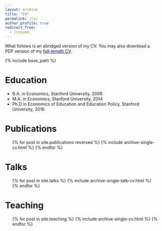 ```yaml
---
layout: archive
title: "CV"
permalink: /cv/
author_profile: true
redirect_from:
  - /resume
---
```


What follows is an abridged version of my CV. You may also download a PDF version of my <a style='color: darkblue;' href="https://chriscandelaria.github.io/files/Candelaria-CV.pdf">full-length CV</a>.

{% include base_path %}

# Education
* B.A. in Economics, Stanford University, 2006
* M.A. in Economics, Stanford University, 2014
* Ph.D in Economics of Education and Education Policy, Stanford University, 2016

Publications
======
  <ul>{% for post in site.publications reversed %}
    {% include archive-single-cv.html %}
  {% endfor %}</ul>
  
Talks
======
  <ul>{% for post in site.talks %}
    {% include archive-single-talk-cv.html %}
  {% endfor %}</ul>
  
Teaching
======
  <ul>{% for post in site.teaching %}
    {% include archive-single-cv.html %}
  {% endfor %}</ul>
  

